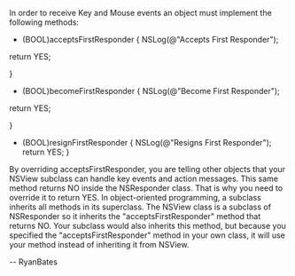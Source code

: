 In order to receive Key and Mouse events  an object must implement the following methods:

    

- (BOOL)acceptsFirstResponder
{
NSLog(@"Accepts First Responder");

return YES;

}

- (BOOL)becomeFirstResponder
{
NSLog(@"Become First Responder");

return YES;

}
- (BOOL)resignFirstResponder
{
NSLog(@"Resigns First Responder");
return YES;
}


By overriding     acceptsFirstResponder, you are telling other objects that your NSView subclass can handle key events and action messages. This same method returns NO inside the NSResponder class. That is why you need to override it to return YES. In object-oriented programming, a subclass inherits all methods in its superclass. The NSView class is a subclass of NSResponder so it inherits the "acceptsFirstResponder" method that returns NO. Your subclass would also inherits this method, but because you specified the "acceptsFirstResponder" method in your own class, it will use your method instead of inheriting it from NSView.

-- RyanBates
